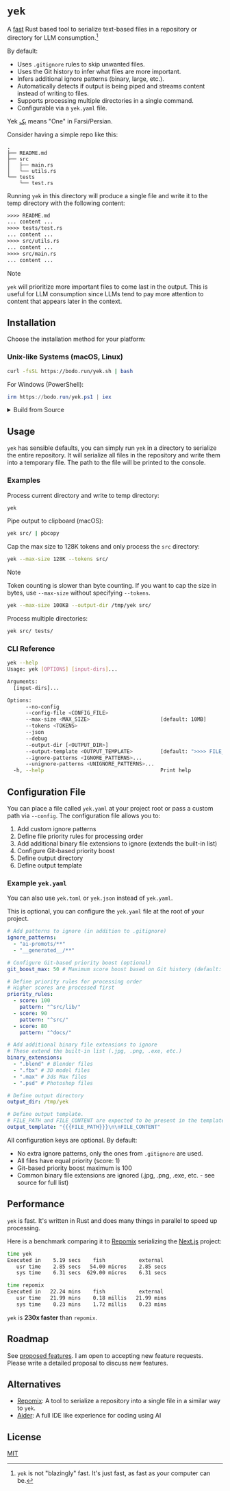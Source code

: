 # `yek`

A [fast](#performance) Rust based tool to serialize text-based files in a repository or directory for LLM consumption.[^1]

By default:

- Uses `.gitignore` rules to skip unwanted files.
- Uses the Git history to infer what files are more important.
- Infers additional ignore patterns (binary, large, etc.).
- Automatically detects if output is being piped and streams content instead of writing to files.
- Supports processing multiple directories in a single command.
- Configurable via a `yek.yaml` file.

Yek <a href="https://fa.wikipedia.org/wiki/۱">يک</a> means "One" in Farsi/Persian.

Consider having a simple repo like this:

```
.
├── README.md
├── src
│   ├── main.rs
│   └── utils.rs
└── tests
    └── test.rs
```

Running `yek` in this directory will produce a single file and write it to the temp directory with the following content:

```txt
>>>> README.md
... content ...
>>>> tests/test.rs
... content ...
>>>> src/utils.rs
... content ...
>>>> src/main.rs
... content ...
```

> [!NOTE]  
> `yek` will prioritize more important files to come last in the output. This is useful for LLM consumption since LLMs tend to pay more attention to content that appears later in the context.

## Installation

Choose the installation method for your platform:

### Unix-like Systems (macOS, Linux)

<!-- UNIX_INSTALLATION_BEGIN -->

```bash
curl -fsSL https://bodo.run/yek.sh | bash
```

<!-- UNIX_INSTALLATION_END -->

For Windows (PowerShell):

<!-- WINDOWS_INSTALLATION_BEGIN -->

```powershell
irm https://bodo.run/yek.ps1 | iex
```

<!-- WINDOWS_INSTALLATION_END -->

<details>
<summary style="cursor: pointer;">Build from Source</summary>

```bash
git clone https://github.com/bodo-run/yek
cd yek
cargo install --path .
```

</details>

## Usage

`yek` has sensible defaults, you can simply run `yek` in a directory to serialize the entire repository. It will serialize all files in the repository and write them into a temporary file. The path to the file will be printed to the console.

### Examples

Process current directory and write to temp directory:

```bash
yek
```

Pipe output to clipboard (macOS):

```bash
yek src/ | pbcopy
```

Cap the max size to 128K tokens and only process the `src` directory:

```bash
yek --max-size 128K --tokens src/
```

> [!NOTE]
> Token counting is slower than byte counting. If you want to cap the size in bytes, use `--max-size` without specifying `--tokens`.

```bash
yek --max-size 100KB --output-dir /tmp/yek src/
```

Process multiple directories:

```bash
yek src/ tests/
```

### CLI Reference

```bash
yek --help
Usage: yek [OPTIONS] [input-dirs]...

Arguments:
  [input-dirs]...

Options:
      --no-config
      --config-file <CONFIG_FILE>
      --max-size <MAX_SIZE>                       [default: 10MB]
      --tokens <TOKENS>
      --json
      --debug
      --output-dir [<OUTPUT_DIR>]
      --output-template <OUTPUT_TEMPLATE>         [default: ">>>> FILE_PATH\nFILE_CONTENT"]
      --ignore-patterns <IGNORE_PATTERNS>...
      --unignore-patterns <UNIGNORE_PATTERNS>...
  -h, --help                                      Print help
```

## Configuration File

You can place a file called `yek.yaml` at your project root or pass a custom path via `--config`. The configuration file allows you to:

1. Add custom ignore patterns
2. Define file priority rules for processing order
3. Add additional binary file extensions to ignore (extends the built-in list)
4. Configure Git-based priority boost
5. Define output directory
6. Define output template

### Example `yek.yaml`

You can also use `yek.toml` or `yek.json` instead of `yek.yaml`.

This is optional, you can configure the `yek.yaml` file at the root of your project.

```yaml
# Add patterns to ignore (in addition to .gitignore)
ignore_patterns:
  - "ai-promots/**"
  - "__generated__/**"

# Configure Git-based priority boost (optional)
git_boost_max: 50 # Maximum score boost based on Git history (default: 100)

# Define priority rules for processing order
# Higher scores are processed first
priority_rules:
  - score: 100
    pattern: "^src/lib/"
  - score: 90
    pattern: "^src/"
  - score: 80
    pattern: "^docs/"

# Add additional binary file extensions to ignore
# These extend the built-in list (.jpg, .png, .exe, etc.)
binary_extensions:
  - ".blend" # Blender files
  - ".fbx" # 3D model files
  - ".max" # 3ds Max files
  - ".psd" # Photoshop files

# Define output directory
output_dir: /tmp/yek

# Define output template.
# FILE_PATH and FILE_CONTENT are expected to be present in the template.
output_template: "{{{FILE_PATH}}}\n\nFILE_CONTENT"
```

All configuration keys are optional. By default:

- No extra ignore patterns, only the ones from `.gitignore` are used.
- All files have equal priority (score: 1)
- Git-based priority boost maximum is 100
- Common binary file extensions are ignored (.jpg, .png, .exe, etc. - see source for full list)

## Performance

`yek` is fast. It's written in Rust and does many things in parallel to speed up processing.

Here is a benchmark comparing it to [Repomix](https://github.com/yamadashy/repomix) serializing the [Next.js](https://github.com/vercel/next.js) project:

```bash
time yek
Executed in    5.19 secs    fish           external
   usr time    2.85 secs   54.00 micros    2.85 secs
   sys time    6.31 secs  629.00 micros    6.31 secs
```

```bash
time repomix
Executed in   22.24 mins    fish           external
   usr time   21.99 mins    0.18 millis   21.99 mins
   sys time    0.23 mins    1.72 millis    0.23 mins
```

`yek` is **230x faster** than `repomix`.

## Roadmap

See [proposed features](https://github.com/bodo-run/yek/issues?q=type:%22Feature%22). I am open to accepting new feature requests. Please write a detailed proposal to discuss new features.

## Alternatives

- [Repomix](https://github.com/yamadashy/repomix): A tool to serialize a repository into a single file in a similar way to `yek`.
- [Aider](https://aider.chat): A full IDE like experience for coding using AI

## License

[MIT](LICENSE)

[^1]: `yek` is not "blazingly" fast. It's just fast, as fast as your computer can be.

